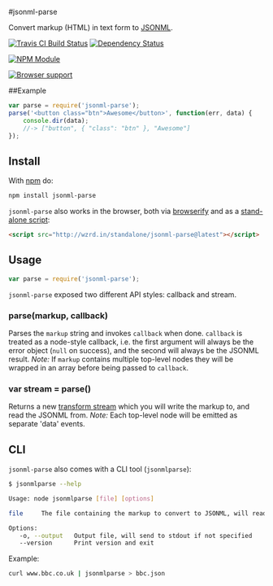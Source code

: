 #jsonml-parse

Convert markup (HTML) in text form to [JSONML](http://jsonml.org).

[![Travis CI Build Status](https://travis-ci.org/CMTegner/jsonml-parse.svg)](http://travis-ci.org/CMTegner/jsonml-parse) [![Dependency Status](https://david-dm.org/CMTegner/jsonml-parse/status.svg)](https://david-dm.org/CMTegner/jsonml-parse)

[![NPM Module](https://nodei.co/npm/jsonml-parse.png)](http://npm.im/jsonml-parse)

[![Browser support](https://ci.testling.com/CMTegner/jsonml-parse.png)](https://ci.testling.com/CMTegner/jsonml-parse)

##Example

```js
var parse = require('jsonml-parse');
parse('<button class="btn">Awesome</button>', function(err, data) {
    console.dir(data);
    //-> ["button", { "class": "btn" }, "Awesome"]
});
```

## Install

With [npm](http://npmjs.org) do:
```bash
npm install jsonml-parse
```

`jsonml-parse` also works in the browser, both via [browserify](http://browserify.org) and as a [stand-alone script](http://wzrd.in/standalone/jsonml-parse@latest):

```html
<script src="http://wzrd.in/standalone/jsonml-parse@latest"></script>
```

## Usage

```javascript
var parse = require('jsonml-parse');
```

`jsonml-parse` exposed two different API styles: callback and stream.

### parse(markup, callback)

Parses the `markup` string and invokes `callback` when done. `callback` is treated as a node-style callback, i.e. the first argument will always be the error object (`null` on success), and the second will always be the JSONML result. *Note:* If `markup` contains multiple top-level nodes they will be wrapped in an array before being passed to `callback`.

### var stream = parse()

Returns a new [transform stream](http://nodejs.org/api/stream.html#stream_class_stream_transform) which you will write the markup to, and read the JSONML from. *Note:* Each top-level node will be emitted as separate 'data' events.

## CLI

`jsonml-parse` also comes with a CLI tool (`jsonmlparse`):

```bash
$ jsonmlparse --help

Usage: node jsonmlparse [file] [options]

file     The file containing the markup to convert to JSONML, will read from stdin if not specified

Options:
   -o, --output   Output file, will send to stdout if not specified
   --version      Print version and exit
```

Example:

```bash
curl www.bbc.co.uk | jsonmlparse > bbc.json
```